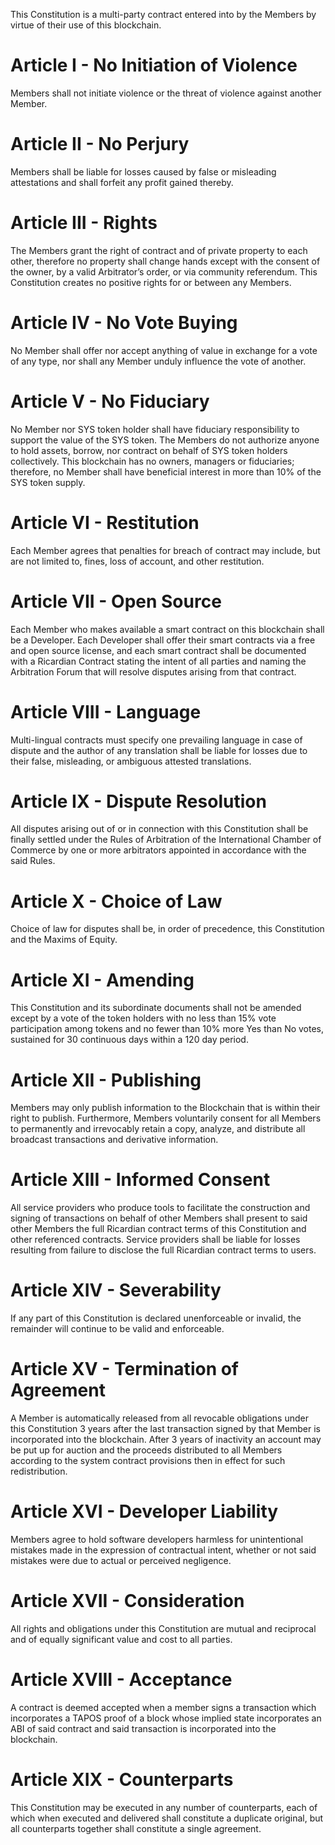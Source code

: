 This Constitution is a multi-party contract entered into by the Members by virtue of their use of this blockchain.

# Article I - No Initiation of Violence
Members shall not initiate violence or the threat of violence against another Member.

# Article II - No Perjury
Members shall be liable for losses caused by false or misleading attestations and shall forfeit any profit gained thereby.

# Article III - Rights
The Members grant the right of contract and of private property to each other, therefore no property shall change hands except with the consent of the owner, by a valid Arbitrator’s order, or via community referendum. This Constitution creates no positive rights for or between any Members.

# Article IV - No Vote Buying
No Member shall offer nor accept anything of value in exchange for a vote of any type, nor shall any Member unduly influence the vote of another.

# Article V - No Fiduciary
No Member nor SYS token holder shall have fiduciary responsibility to support the value of the SYS token. The Members do not authorize anyone to hold assets, borrow, nor contract on behalf of SYS token holders collectively. This blockchain has no owners, managers or fiduciaries; therefore, no Member shall have beneficial interest in more than 10% of the SYS token supply.

# Article VI - Restitution
Each Member agrees that penalties for breach of contract may include, but are not limited to, fines, loss of account, and other restitution.

# Article VII  - Open Source
Each Member who makes available a smart contract on this blockchain shall be a Developer. Each Developer shall offer their smart contracts via a free and open source license, and each smart contract shall be documented with a Ricardian Contract stating the intent of all parties and naming the Arbitration Forum that will resolve disputes arising from that contract.

# Article VIII - Language
Multi-lingual contracts must specify one prevailing language in case of dispute and the author of any translation shall be liable for losses due to their false, misleading, or ambiguous attested translations.

# Article IX - Dispute Resolution
All disputes arising out of or in connection with this Constitution shall be finally settled under the Rules of Arbitration of the International Chamber of Commerce by one or more arbitrators appointed in accordance with the said Rules.

# Article X - Choice of Law
Choice of law for disputes shall be, in order of precedence, this Constitution and the Maxims of Equity.

# Article XI - Amending
This Constitution and its subordinate documents shall not be amended except by a vote of the token holders with no less than 15% vote participation among tokens and no fewer than 10% more Yes than No votes, sustained for 30 continuous days within a 120 day period.

# Article XII - Publishing
Members may only publish information to the Blockchain that is within their right to publish. Furthermore, Members voluntarily consent for all Members to permanently and irrevocably retain a copy, analyze, and distribute all broadcast transactions and derivative information.

# Article XIII - Informed Consent
All service providers who produce tools to facilitate the construction and signing of transactions on behalf of other Members shall present to said other Members the full Ricardian contract terms of this Constitution and other referenced contracts. Service providers shall be liable for losses resulting from failure to disclose the full Ricardian contract terms to users.

# Article XIV - Severability
If any part of this Constitution is declared unenforceable or invalid, the remainder will continue to be valid and enforceable.

# Article XV - Termination of Agreement
A Member is automatically released from all revocable obligations under this Constitution 3 years after the last transaction signed by that Member is incorporated into the blockchain. After 3 years of inactivity an account may be put up for auction and the proceeds distributed to all Members according to the system contract provisions then in effect for such redistribution.

# Article XVI - Developer Liability
Members agree to hold software developers harmless for unintentional mistakes made in the expression of contractual intent, whether or not said mistakes were due to actual or perceived negligence.

# Article XVII - Consideration
All rights and obligations under this Constitution are mutual and reciprocal and of equally significant value and cost to all parties.

# Article XVIII - Acceptance
A contract is deemed accepted when a member signs a transaction which incorporates a TAPOS proof of a block whose implied state incorporates an ABI of said contract and said transaction is incorporated into the blockchain.

# Article XIX - Counterparts
This Constitution may be executed in any number of counterparts, each of which when executed and delivered shall constitute a duplicate original, but all counterparts together shall constitute a single agreement.
